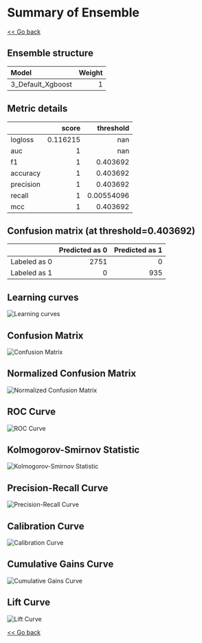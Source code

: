 # Summary of Ensemble

[<< Go back](../README.md)


## Ensemble structure
| Model             |   Weight |
|:------------------|---------:|
| 3_Default_Xgboost |        1 |

## Metric details
|           |    score |    threshold |
|:----------|---------:|-------------:|
| logloss   | 0.116215 | nan          |
| auc       | 1        | nan          |
| f1        | 1        |   0.403692   |
| accuracy  | 1        |   0.403692   |
| precision | 1        |   0.403692   |
| recall    | 1        |   0.00554096 |
| mcc       | 1        |   0.403692   |


## Confusion matrix (at threshold=0.403692)
|              |   Predicted as 0 |   Predicted as 1 |
|:-------------|-----------------:|-----------------:|
| Labeled as 0 |             2751 |                0 |
| Labeled as 1 |                0 |              935 |

## Learning curves
![Learning curves](learning_curves.png)
## Confusion Matrix

![Confusion Matrix](confusion_matrix.png)


## Normalized Confusion Matrix

![Normalized Confusion Matrix](confusion_matrix_normalized.png)


## ROC Curve

![ROC Curve](roc_curve.png)


## Kolmogorov-Smirnov Statistic

![Kolmogorov-Smirnov Statistic](ks_statistic.png)


## Precision-Recall Curve

![Precision-Recall Curve](precision_recall_curve.png)


## Calibration Curve

![Calibration Curve](calibration_curve_curve.png)


## Cumulative Gains Curve

![Cumulative Gains Curve](cumulative_gains_curve.png)


## Lift Curve

![Lift Curve](lift_curve.png)



[<< Go back](../README.md)
